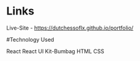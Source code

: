 # Links

Live-Site - https://dutchessoflx.github.io/portfolio/

#Technology Used

React
React UI Kit-Bumbag
HTML
CSS
